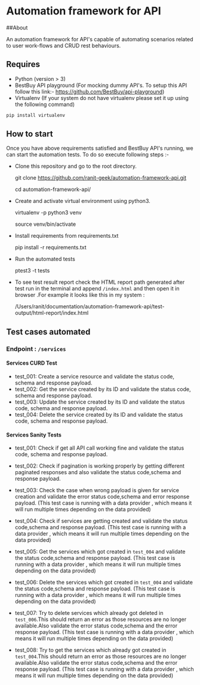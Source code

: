 # Automation framework for API

##About

An automation framework for API's capable of automating scenarios related to user work-flows and CRUD rest behaviours.

## Requires
* Python (version > 3)
* BestBuy API playground (For mocking dummy API's. To setup this API follow this link:- https://github.com/BestBuy/api-playground)
* Virtualenv (If your system do not have virtualenv please set it up using the following command)
```bash
pip install virtualenv
```


## How to start

Once you have above requirements satisfied and BestBuy API's running, we can start the automation tests. To do so execute following
steps :-

* Clone this repository and go to the root directory.


    git clone https://github.com/ranit-geek/automation-framework-api.git
    
    cd automation-framework-api/
    
* Create and activate virtual environment using python3.


    virtualenv -p python3 venv
    
    source venv/bin/activate
    
    
* Install requirements from requirements.txt  


    pip install -r requirements.txt


* Run the automated tests   


    ptest3 -t tests



* To see test result report check the HTML report path generated after test run in the terminal and append `/index.html` and then open it in browser
.For example it looks like this in my system :  


    /Users/ranit/documentation/automation-framework-api/test-output/html-report/index.html
    


## Test cases automated

### Endpoint : `/services`

#### Services CURD Test
   * test_001: Create a service resource and validate the status code, schema and response payload.
   * test_002: Get the service created by its ID and validate the status code, schema and response payload. 
   * test_003: Update the service created by its ID and validate the status code, schema and response payload.
   * test_004: Delete the service created by its ID and validate the status code, schema and response payload.  

#### Services Sanity Tests
   * test_001: Check if get all API call working fine and validate the status code, schema and response payload.
   
   * test_002: Check if pagination is working properly by getting different paginated responses
    and also validate the status code,schema and response payload.
    
   * test_003: Check the case when wrong payload is given for service creation
    and validate the error status code,schema and error response payload. (This test case is running with a data provider
    , which means it will run multiple times depending on the data provided)
    
   * test_004: Check if services are getting created and validate the status code,schema and response payload. (This test case is running with a data provider
    , which means it will run multiple times depending on the data provided)
    
   * test_005: Get the services which got created in `test_004` and validate the status code,schema and response payload. (This test case is running with a data provider
    , which means it will run multiple times depending on the data provided)
    
   * test_006: Delete the services which got created in `test_004` and validate the status code,schema and response payload. (This test case is running with a data provider
    , which means it will run multiple times depending on the data provided)
    
   * test_007: Try to delete services which already got deleted in `test_006`.This should return an error as 
    those resources are no longer available.Also validate the error status code,schema and the error response payload. (This test case is running with a data provider
    , which means it will run multiple times depending on the data provided)
    
   * test_008: Try to get the services which already got created in `test_004`.This should return an error as 
    those resources are no longer available.Also validate the error status code,schema and the error response payload. (This test case is running with a data provider
    , which means it will run multiple times depending on the data provided)
    

